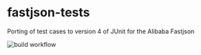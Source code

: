 # fastjson-tests
Porting of test cases to version 4 of JUnit for the Alibaba Fastjson

![build workflow](https://github.com/tibwere/fastjson-tests/actions/workflows/build.yml/badge.svg)
